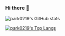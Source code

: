 ### Hi there 👋


![park0219's GitHub stats](https://github-readme-stats.vercel.app/api?username=park0219&show_icons=true&theme=dracula)

[![park0219's Top Langs](https://github-readme-stats.vercel.app/api/top-langs/?username=park0219&hide=html)](https://github.com/park0219/github-readme-stats)

<!--
**park0219/park0219** is a ✨ _special_ ✨ repository because its `README.md` (this file) appears on your GitHub profile.

Here are some ideas to get you started:

- 🔭 I’m currently working on ...
- 🌱 I’m currently learning ...
- 👯 I’m looking to collaborate on ...
- 🤔 I’m looking for help with ...
- 💬 Ask me about ...
- 📫 How to reach me: ...
- 😄 Pronouns: ...
- ⚡ Fun fact: ...
-->
